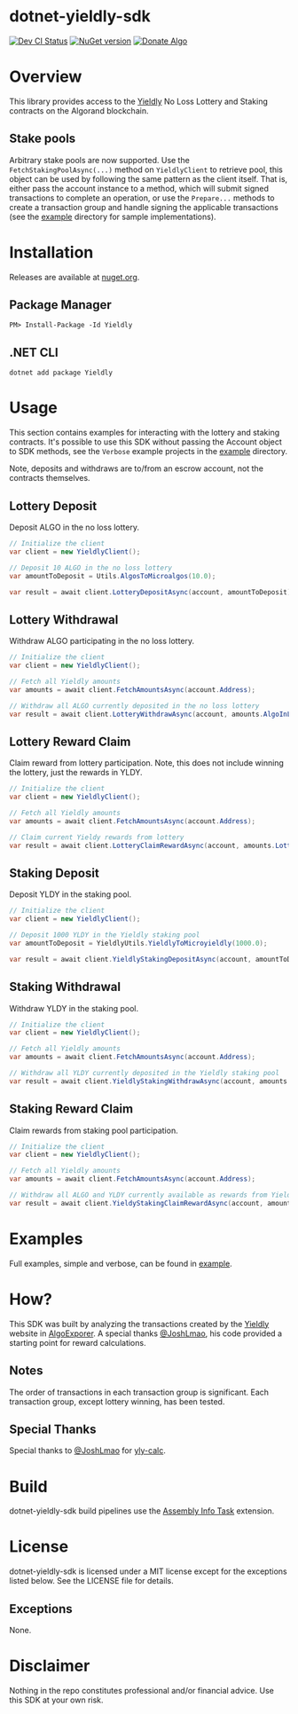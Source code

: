 # dotnet-yieldly-sdk
[![Dev CI Status](https://dev.azure.com/gbo-devops/github-pipelines/_apis/build/status/Yieldly/Yieldly%20Dev%20CI?branchName=develop)](https://dev.azure.com/gbo-devops/github-pipelines/_build/latest?definitionId=4&branchName=develop)
[![NuGet version](https://badge.fury.io/nu/yieldly.svg)](https://badge.fury.io/nu/yieldly)
[![Donate Algo](https://img.shields.io/badge/Donate-ALGO-000000.svg?style=flat)](https://algoexplorer.io/address/EJMR773OGLFAJY5L2BCZKNA5PXLDJOWJK4ED4XDYTYH57CG3JMGQGI25DQ)

# Overview
This library provides access to the [Yieldly](https://app.yieldly.finance/) No Loss Lottery and Staking contracts on the Algorand blockchain.

## Stake pools
Arbitrary stake pools are now supported. Use the `FetchStakingPoolAsync(...)` method on `YieldlyClient` to retrieve pool, this object can be used by following the same pattern as the client itself. That is, either pass the account instance to a method, which will submit signed transactions to complete an operation, or use the `Prepare...` methods to create a transaction group and handle signing the applicable transactions (see the [example](/example) directory for sample implementations).

# Installation
Releases are available at [nuget.org](https://www.nuget.org/packages/Yieldly/).

## Package Manager
```
PM> Install-Package -Id Yieldly
```

## .NET CLI
```
dotnet add package Yieldly
```

# Usage
This section contains examples for interacting with the lottery and staking contracts. It's possible to use this SDK without passing the Account object to SDK methods, see the `Verbose` example projects in the [example](/example) directory.

Note, deposits and withdraws are to/from an escrow account, not the contracts themselves. 

## Lottery Deposit
Deposit ALGO in the no loss lottery.

```C#
// Initialize the client
var client = new YieldlyClient();

// Deposit 10 ALGO in the no loss lottery
var amountToDeposit = Utils.AlgosToMicroalgos(10.0);

var result = await client.LotteryDepositAsync(account, amountToDeposit);
```

## Lottery Withdrawal
Withdraw ALGO participating in the no loss lottery.

```C#
// Initialize the client
var client = new YieldlyClient();

// Fetch all Yieldly amounts
var amounts = await client.FetchAmountsAsync(account.Address);

// Withdraw all ALGO currently deposited in the no loss lottery
var result = await client.LotteryWithdrawAsync(account, amounts.AlgoInLottery);
```

## Lottery Reward Claim
Claim reward from lottery participation. Note, this does not include winning the lottery, just the rewards in YLDY.

```C#
// Initialize the client
var client = new YieldlyClient();

// Fetch all Yieldly amounts
var amounts = await client.FetchAmountsAsync(account.Address);

// Claim current Yieldy rewards from lottery
var result = await client.LotteryClaimRewardAsync(account, amounts.LotteryReward.Yieldly);
```

## Staking Deposit
Deposit YLDY in the staking pool.

```C#
// Initialize the client
var client = new YieldlyClient();

// Deposit 1000 YLDY in the Yieldly staking pool
var amountToDeposit = YieldlyUtils.YieldlyToMicroyieldly(1000.0);

var result = await client.YieldlyStakingDepositAsync(account, amountToDeposit);
```

## Staking Withdrawal
Withdraw YLDY in the staking pool.

```C#
// Initialize the client
var client = new YieldlyClient();

// Fetch all Yieldly amounts
var amounts = await client.FetchAmountsAsync(account.Address);

// Withdraw all YLDY currently deposited in the Yieldly staking pool
var result = await client.YieldlyStakingWithdrawAsync(account, amounts.YieldlyStaked);
```

## Staking Reward Claim
Claim rewards from staking pool participation.

```C#
// Initialize the client
var client = new YieldlyClient();

// Fetch all Yieldly amounts
var amounts = await client.FetchAmountsAsync(account.Address);

// Withdraw all ALGO and YLDY currently available as rewards from Yieldly staking pool participation
var result = await client.YieldyStakingClaimRewardAsync(account, amounts.StakingReward);
```

# Examples
Full examples, simple and verbose, can be found in [example](/example).

# How?
This SDK was built by analyzing the transactions created by the [Yieldly](https://app.yieldly.finance/) website in [AlgoExporer](https://algoexplorer.io/). A special thanks [@JoshLmao](https://github.com/JoshLmao), his code provided a starting point for reward calculations. 

## Notes
The order of transactions in each transaction group is significant. Each transaction group, except lottery winning, has been tested.

## Special Thanks
Special thanks to [@JoshLmao](https://github.com/JoshLmao) for [yly-calc](https://github.com/JoshLmao/ydly-calc/blob/main/src/js/YLDYCalculation.js).

# Build
dotnet-yieldly-sdk build pipelines use the [Assembly Info Task](https://github.com/BMuuN/vsts-assemblyinfo-task) extension.

# License
dotnet-yieldly-sdk is licensed under a MIT license except for the exceptions listed below. See the LICENSE file for details.

## Exceptions
None.

# Disclaimer
Nothing in the repo constitutes professional and/or financial advice. Use this SDK at your own risk.